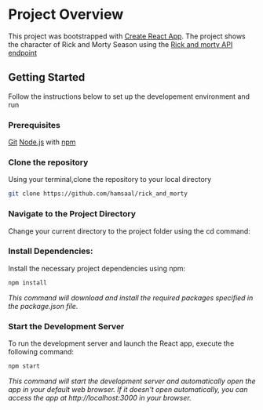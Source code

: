 # Project Overview

This project was bootstrapped with [Create React App](https://github.com/facebook/create-react-app). The project
shows the character of Rick and Morty Season using the [Rick and morty API endpoint](https://rickandmortyapi.com)

## Getting Started

Follow the instructions below to set up the
developement environment and run

### Prerequisites

[Git](https://git-scm.com/)
[Node.js](https://nodejs.org/) with [npm](htttps://www.npmjs.com/)

### Clone the repository

Using your terminal,clone the repository to your local directory

```sh
git clone https://github.com/hamsaal/rick_and_morty
```

### Navigate to the Project Directory

Change your current directory to the project folder using the cd command:

### Install Dependencies:

Install the necessary project dependencies using npm:

```sh
npm install
```

_This command will download and install the required packages specified in the package.json file._

### Start the Development Server

To run the development server and launch the React app, execute the following command:

```s
npm start
```

_This command will start the development server and automatically open the app in your default web browser. If it doesn't open automatically, you can access the app at http://localhost:3000 in your browser._
